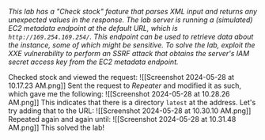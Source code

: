 *This lab has a "Check stock" feature that parses XML input and returns any unexpected values in the response.
The lab server is running a (simulated) EC2 metadata endpoint at the default URL, which is `http://169.254.169.254/`. This endpoint can be used to retrieve data about the instance, some of which might be sensitive.
To solve the lab, exploit the XXE vulnerability to perform an SSRF attack that obtains the server's IAM secret access key from the EC2 metadata endpoint.*

Checked stock and viewed the request:
![[Screenshot 2024-05-28 at 10.17.23 AM.png]]
Sent the request to *Repeater* and modified it as such, which gave me the following:
![[Screenshot 2024-05-28 at 10.28.26 AM.png]]
This indicates that there is a directory `latest` at the address. Let's try adding that to the URL:
![[Screenshot 2024-05-28 at 10.30.10 AM.png]]
Repeated again and again until:
![[Screenshot 2024-05-28 at 10.31.48 AM.png]]
This solved the lab!
